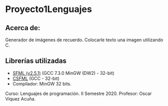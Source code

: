 # Proyecto1Lenguajes

## Acerca de:
Generador de imágenes de recuerdo. Colocarle texto una imagen utilizando C.

## Librerías utilizadas
* [SFML (v2.5.1)](https://www.sfml-dev.org/download.php) (GCC 7.3.0 MinGW (DW2) - 32-bit)
* [CSFML](https://www.sfml-dev.org/download/csfml/) (GCC - 32-bit)
* Compilador: MinGW 32 bits.

Curso: Lenguajes de programación.
II Semestre 2020.
Profesor: Oscar Víquez Acuña.